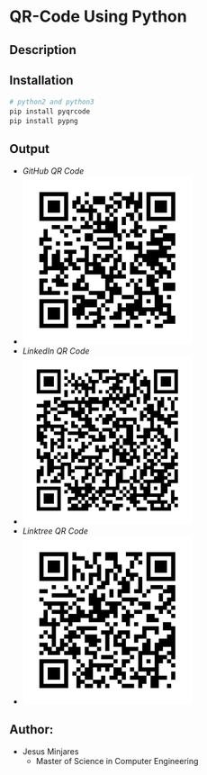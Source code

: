 # **QR-Code Using Python**

## **Description**

## **Installation**
~~~bash
# python2 and python3
pip install pyqrcode
pip install pypng
~~~
## **Output**
- *GitHub QR Code*
-   <img width="300" height ="300" src="QR-Code Test/GitHub/gitHub.png">
- *LinkedIn QR Code*
-   <img width="300" height ="300" src="QR-Code Test/LinkedIn/linkedIn.png">
- *Linktree QR Code*
-   <img width="300" height ="300" src="QR-Code Test/Linktree/linktree.png">

## Author:
* Jesus Minjares
  * Master of Science in Computer Engineering